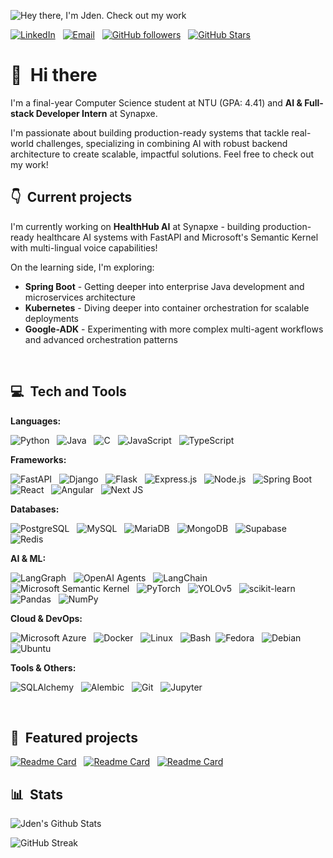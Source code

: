 <!--
**jdengoh/jdengoh** is a ✨ _special_ ✨ repository because its `README.md` (this file) appears on your GitHub profile.
-->

![Hey there, I'm Jden. Check out my work](./readme_header.gif)

[![LinkedIn](https://img.shields.io/badge/LinkedIn-0077B5?style=for-the-badge&logo=linkedin&logoColor=white)](https://linkedin.com/in/jdengoh) &nbsp; [![Email](https://img.shields.io/badge/Email-D14836?style=for-the-badge&logo=gmail&logoColor=white)](mailto:jdengoh28@gmail.com) &nbsp; [![GitHub followers](https://img.shields.io/github/followers/jdengoh?logo=GitHub&style=for-the-badge)](https://github.com/jdengoh) &nbsp; [![GitHub Stars](https://img.shields.io/github/stars/jdengoh?logo=github&style=for-the-badge)](https://github.com/jdengoh)


# 👋 &nbsp;Hi there

I'm a final-year Computer Science student at NTU (GPA: 4.41) and **AI & Full-stack Developer Intern** at Synapxe. 

I'm passionate about building production-ready systems that tackle real-world challenges, specializing in combining AI with robust backend architecture to create scalable, impactful solutions. Feel free to check out my work!
&nbsp;


## 👇 &nbsp;Current projects

I'm currently working on **HealthHub AI** at Synapxe - building production-ready healthcare AI systems with FastAPI and Microsoft's Semantic Kernel with multi-lingual voice capabilities!

On the learning side, I'm exploring:

- **Spring Boot** - Getting deeper into enterprise Java development and microservices architecture
- **Kubernetes** - Diving deeper into container orchestration for scalable deployments  
- **Google-ADK** - Experimenting with more complex multi-agent workflows and advanced orchestration patterns

&nbsp;

## 💻 &nbsp;Tech and Tools

**Languages:**

![Python](https://img.shields.io/badge/Python-3776AB?style=for-the-badge&logo=python&logoColor=white) &nbsp;
![Java](https://img.shields.io/badge/Java-ED8B00?style=for-the-badge&logo=openjdk&logoColor=white) &nbsp;
![C](https://img.shields.io/badge/C-00599C?style=for-the-badge&logo=c&logoColor=white) &nbsp;
![JavaScript](https://img.shields.io/badge/JavaScript-F7DF1E?style=for-the-badge&logo=javascript&logoColor=black) &nbsp;
![TypeScript](https://img.shields.io/badge/TypeScript-007ACC?style=for-the-badge&logo=typescript&logoColor=white) &nbsp;

**Frameworks:**

![FastAPI](https://img.shields.io/badge/FastAPI-005571?style=for-the-badge&logo=fastapi&logoColor=white) &nbsp;
![Django](https://img.shields.io/badge/Django-092E20?style=for-the-badge&logo=django&logoColor=white) &nbsp;
![Flask](https://img.shields.io/badge/Flask-000000?style=for-the-badge&logo=flask&logoColor=white) &nbsp;
![Express.js](https://img.shields.io/badge/Express.js-404D59?style=for-the-badge&logo=express&logoColor=white) &nbsp;
![Node.js](https://img.shields.io/badge/Node.js-43853D?style=for-the-badge&logo=node.js&logoColor=white) &nbsp;
![Spring Boot](https://img.shields.io/badge/Spring_Boot-6DB33F?style=for-the-badge&logo=spring&logoColor=white) &nbsp;
![React](https://img.shields.io/badge/React-20232A?style=for-the-badge&logo=react&logoColor=61DAFB) &nbsp;
![Angular](https://img.shields.io/badge/Angular-DD0031?style=for-the-badge&logo=angular&logoColor=white) &nbsp;
![Next JS](https://img.shields.io/badge/Next-black?style=for-the-badge&logo=next.js&logoColor=white)

**Databases:**

![PostgreSQL](https://img.shields.io/badge/PostgreSQL-316192?style=for-the-badge&logo=postgresql&logoColor=white) &nbsp;
![MySQL](https://img.shields.io/badge/MySQL-00000F?style=for-the-badge&logo=mysql&logoColor=white) &nbsp;
![MariaDB](https://img.shields.io/badge/MariaDB-003545?style=for-the-badge&logo=mariadb&logoColor=white) &nbsp;
![MongoDB](https://img.shields.io/badge/MongoDB-4EA94B?style=for-the-badge&logo=mongodb&logoColor=white) &nbsp;
![Supabase](https://img.shields.io/badge/Supabase-3ECF8E?style=for-the-badge&logo=supabase&logoColor=white) &nbsp;
![Redis](https://img.shields.io/badge/Redis-DC382D?style=for-the-badge&logo=redis&logoColor=white)

**AI & ML:**

![LangGraph](https://img.shields.io/badge/LangGraph-FF4785?style=for-the-badge&logo=graph&logoColor=white) &nbsp;
![OpenAI Agents](https://img.shields.io/badge/OpenAI_Agents-412991?style=for-the-badge&logo=openai&logoColor=white) &nbsp;
![LangChain](https://img.shields.io/badge/LangChain-1C3C3C?style=for-the-badge&logo=langchain&logoColor=white) &nbsp;
![Microsoft Semantic Kernel](https://img.shields.io/badge/Semantic_Kernel-0078D4?style=for-the-badge&logo=microsoft&logoColor=white) &nbsp;
![PyTorch](https://img.shields.io/badge/PyTorch-EE4C2C?style=for-the-badge&logo=pytorch&logoColor=white) &nbsp;
![YOLOv5](https://img.shields.io/badge/YOLOv5-FF6F00?style=for-the-badge&logo=yolo&logoColor=white) &nbsp;
![scikit-learn](https://img.shields.io/badge/scikit--learn-F7931E?style=for-the-badge&logo=scikit-learn&logoColor=white) &nbsp;
![Pandas](https://img.shields.io/badge/pandas-150458?style=for-the-badge&logo=pandas&logoColor=white) &nbsp;
![NumPy](https://img.shields.io/badge/numpy-013243?style=for-the-badge&logo=numpy&logoColor=white)


**Cloud & DevOps:**

![Microsoft Azure](https://img.shields.io/badge/Microsoft_Azure-0089D0?style=for-the-badge&logo=microsoft-azure&logoColor=white) &nbsp;
![Docker](https://img.shields.io/badge/Docker-2496ED?style=for-the-badge&logo=docker&logoColor=white) &nbsp;
![Linux](https://img.shields.io/badge/Linux-FCC624?style=for-the-badge&logo=linux&logoColor=black) &nbsp;
![Bash](https://img.shields.io/badge/GNU%20Bash-4EAA25?style=for-the-badge&logo=GNU%20Bash&logoColor=white)&nbsp;
![Fedora](https://img.shields.io/badge/Fedora-294172?style=for-the-badge&logo=fedora&logoColor=white) &nbsp;
![Debian](https://img.shields.io/badge/Debian-D70A53?style=for-the-badge&logo=debian&logoColor=white) &nbsp;
![Ubuntu](https://img.shields.io/badge/Ubuntu-E95420?style=for-the-badge&logo=ubuntu&logoColor=white) &nbsp;


**Tools & Others:**

![SQLAlchemy](https://img.shields.io/badge/SQLAlchemy-D71F00?style=for-the-badge&logo=sqlalchemy&logoColor=white) &nbsp;
![Alembic](https://img.shields.io/badge/Alembic-6BA81E?style=for-the-badge&logo=alembic&logoColor=white) &nbsp;
![Git](https://img.shields.io/badge/Git-F05032?style=for-the-badge&logo=git&logoColor=white) &nbsp;
![Jupyter](https://img.shields.io/badge/Jupyter-F37626.svg?&style=for-the-badge&logo=Jupyter&logoColor=white) &nbsp;

&nbsp;


## 🚀 &nbsp;Featured projects

[![Readme Card](https://github-readme-stats.vercel.app/api/pin/?username=jdengoh&repo=SingVentures&bg_color=0a0e27&title_color=64ffda&text_color=8892b0&icon_color=00d4aa)](https://github.com/jdengoh/SingVentures) &nbsp; [![Readme Card](https://github-readme-stats.vercel.app/api/pin/?username=jdengoh&repo=Geobit&bg_color=0a0e27&title_color=64ffda&text_color=8892b0&icon_color=00d4aa)](https://github.com/jdengoh/my-portfolio) &nbsp; [![Readme Card](https://github-readme-stats.vercel.app/api/pin/?username=jdengoh&repo=my-portfolio&bg_color=0a0e27&title_color=64ffda&text_color=8892b0&icon_color=00d4aa)](https://github.com/jdengoh/my-portfolio)

## 📊 &nbsp;Stats

![Jden's Github Stats](https://github-readme-stats.vercel.app/api?username=jdengoh&count_private=true&show_icons=true&bg_color=0a0e27&title_color=64ffda&text_color=8892b0&icon_color=00d4aa)

![GitHub Streak](https://github-readme-streak-stats.herokuapp.com/?user=jdengoh&theme=dark&count_private=true&bg_color=0a0e27&title_color=64ffda&text_color=8892b0&icon_color=00d4aa&ring=64ffda&fire=00d4aa)
